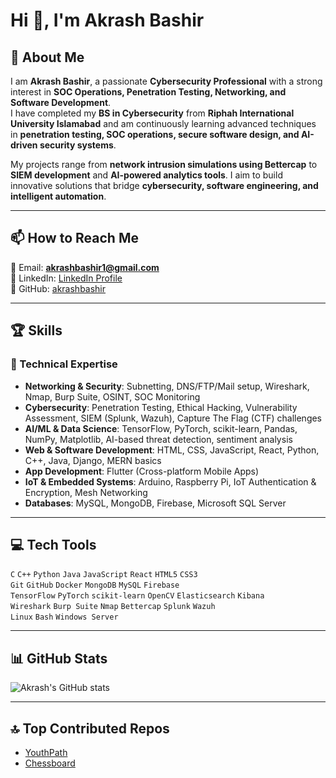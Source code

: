 # Hi 👋, I'm Akrash Bashir  

## 🔐 About Me  
I am **Akrash Bashir**, a passionate **Cybersecurity Professional** with a strong interest in **SOC Operations, Penetration Testing, Networking, and Software Development**.  
I have completed my **BS in Cybersecurity** from **Riphah International University Islamabad** and am continuously learning advanced techniques in **penetration testing, SOC operations, secure software design, and AI-driven security systems**.  

My projects range from **network intrusion simulations using Bettercap** to **SIEM development** and **AI-powered analytics tools**. I aim to build innovative solutions that bridge **cybersecurity, software engineering, and intelligent automation**.  

---

## 📫 How to Reach Me  
📧 Email: **akrashbashir1@gmail.com**  
💼 LinkedIn: [LinkedIn Profile](https://www.linkedin.com/in/akrashbashir/)  
🐙 GitHub: [akrashbashir](https://github.com/akrashbashir)  

---

## 🏆 Skills  

### 🔹 Technical Expertise  
- **Networking & Security**: Subnetting, DNS/FTP/Mail setup, Wireshark, Nmap, Burp Suite, OSINT, SOC Monitoring  
- **Cybersecurity**: Penetration Testing, Ethical Hacking, Vulnerability Assessment, SIEM (Splunk, Wazuh), Capture The Flag (CTF) challenges  
- **AI/ML & Data Science**: TensorFlow, PyTorch, scikit-learn, Pandas, NumPy, Matplotlib, AI-based threat detection, sentiment analysis  
- **Web & Software Development**: HTML, CSS, JavaScript, React, Python, C++, Java, Django, MERN basics  
- **App Development**: Flutter (Cross-platform Mobile Apps)  
- **IoT & Embedded Systems**: Arduino, Raspberry Pi, IoT Authentication & Encryption, Mesh Networking  
- **Databases**: MySQL, MongoDB, Firebase, Microsoft SQL Server  

---

## 💻 Tech Tools  
`C` `C++` `Python` `Java` `JavaScript` `React` `HTML5` `CSS3`  
`Git` `GitHub` `Docker` `MongoDB` `MySQL` `Firebase`  
`TensorFlow` `PyTorch` `scikit-learn` `OpenCV` `Elasticsearch` `Kibana`  
`Wireshark` `Burp Suite` `Nmap` `Bettercap` `Splunk` `Wazuh`  
`Linux` `Bash` `Windows Server`  

---

## 📊 GitHub Stats  
![Akrash's GitHub stats](https://github-readme-stats.vercel.app/api?username=akrashbashir&show_icons=true&theme=radical)  

---

## 🔝 Top Contributed Repos  
- [YouthPath](https://github.com/MuhammadArhumDev/YouthPath)  
- [Chessboard](https://github.com/MuhammadArhumDev/Chessboard)  

